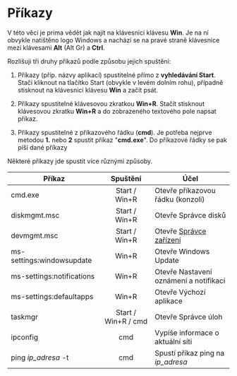 # Příkazy

V této věci je prima vědět jak najít na klávesnici klávesu **Win**. Je na ní obvykle natištěno logo Windows a nachází se na pravé straně klávesnice mezi klávesami **Alt** (Alt Gr) a **Ctrl**.

Rozlišuji tři druhy příkazů podle způsobu jejich spuštění:

1. Příkazy (příp. názvy aplikací) spustitelné přímo z **vyhledávání Start**. Stačí kliknout na tlačítko Start (obvykle v levém dolním rohu), případně stisknout na klávesnici klávesu **Win** a začít psát.

1. Příkazy spustitelné klávesovou zkratkou **Win+R**. Stačít stisknout klávesovou zkratku **Win+R** a do zobrazeného textového pole napsat příkaz.

1. Příkazy spustitelné z příkazového řádku (**cmd**). Je potřeba nejprve metodou **1.** nebo **2** spustit příkaz "**cmd.exe**". Do příkazové řádky se pak píší dané příkazy

Některé příkazy jde spustit více různými způsoby.

| Příkaz | Spuštění | Účel |
|-|:-:|-|
| cmd.exe | Start / Win+R | Otevře příkazovou řádku (konzoli) | 
| diskmgmt.msc | Start / Win+R | Otevře Správce disků |
| devmgmt.msc | Start / Win+R | Otevře [Správce zařízení](/service/sw/win/drivers) |
| ms-settings:windowsupdate | Win+R | Otevře Windows Update |
| ms-settings:notifications | Win+R | Otevře Nastavení oznámení a notifikací |
| ms-settings:defaultapps | Win+R | Otevře Výchozí aplikace |
| taskmgr | Start / Win+R / cmd | Otevře Správce úloh |
| ipconfig | cmd | Vypíše informace o aktuální síti |
| ping *ip_adresa* -t | cmd | Spustí příkaz ping na *ip_adresa* |
